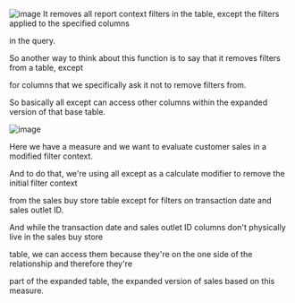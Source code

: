 ![image](https://github.com/liubovkyry/DAX/assets/118057504/00fdc082-6a93-4c81-b563-d067e879a2cf)
It removes all report context filters in the table, except the filters applied to the specified columns

in the query.

So another way to think about this function is to say that it removes filters from a table, except

for columns that we specifically ask it not to remove filters from.

So basically all except can access other columns within the expanded version of that base table.

![image](https://github.com/liubovkyry/DAX/assets/118057504/5ac7096d-b62f-4aaf-8762-0cc06df9bfa6)

Here we have a measure and we want to evaluate customer sales in a modified filter context.

And to do that, we're using all except as a calculate modifier to remove the initial filter context

from the sales buy store table except for filters on transaction date and sales outlet ID.

And while the transaction date and sales outlet ID columns don't physically live in the sales buy store

table, we can access them because they're on the one side of the relationship and therefore they're

part of the expanded table, the expanded version of sales based on this measure.

